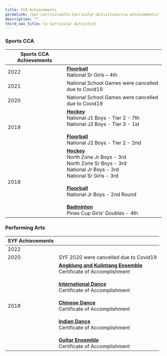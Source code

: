 ```yaml
---
title: CCA Achievements
permalink: /our-curriculum/Co-Curricular-Activities/cca-achievements/
description: ""
third_nav_title: Co Curricular Activities
---
```

### **Sports CCA**

| Sports CCA Achievements |  |
| -------- | -------- | 
| 2022 | <u><b>Floorball</b></u><br>National Sr Girls – 4th |
| 2021 | National School Games were cancelled due to Covid19 |
| 2020 | National School Games were cancelled due to Covid19 |
| 2019 | <u><b>Hockey</b></u><br>National J1 Boys - Tier 2 - 7th<br>National J2 Boys - Tier 3 - 1st<br><br><u><b>Floorball</b></u><br>National J2 Boys - Tier 2 - 2nd|
| 2018 | <u><b>Hockey</b></u><br>North Zone Jr Boys - 3rd<br>North Zone Sr Boys - 3rd<br>National Jr Boys - 3rd<br>National Sr Girls - 3rd<br><br><u><b>Floorball</b></u><br>National Jr Boys - 2nd Round<br><br><u><b>Badminton</b></u><br>Pines Cup Girls’ Doubles - 4th |

### **Performing Arts**
| SYF Achievements |  |
| -------- | -------- | 
| 2022 |  |
| 2020 | SYF 2020 were cancelled due to Covid19 |
| 2018 | <u><b>Angklung and Kulintang Ensemble</b></u><br>Certificate of Accomplishment<br><br><u><b>International Dance</b></u><br>Certificate of Accomplishment<br><br><u><b>Chinese Dance</b></u><br>Certificate of Accomplishment<br><br><u><b>Indian Dance</b></u><br>Certificate of Accomplishment<br><br><u><b>Guitar Ensemble</b></u><br>Certificate of Accomplishment